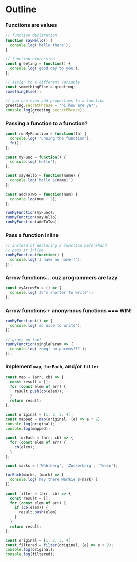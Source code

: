 # Outline

### Functions are values

```js
// function declaration
function sayHello() {
  console.log('hello there');
}

// function expression
const greeting = function() {
  console.log('good day to you');
};

// assign to a different variable
const somethingElse = greeting;
somethingElse();

// you can even add properties to a function
greeting.secretPhrase = 'hi how are ya?';
console.log(greeting.secretPhrase);
```

### Passing a function to a function?

```js
const runMyFunction = function(fn) {
  console.log('running the function');
  fn();
};

const myFunc = function() {
  console.log('hello');
};

const sayHello = function(name) {
  console.log(`hello ${name}`)
};

const addToTwo = function(num) {
  console.log(num + 2);
};

runMyFunction(myFunc);
runMyFunction(sayHello);
runMyFunction(addToTwo);
```

### Pass a function inline

```js
// instead of declaring a function beforehand
// pass it inline
runMyFunction(function() {
  console.log('I have no name!!');
});
```

### Arrow functions... cuz programmers are lazy

```js
const myArrowFn = () => {
  console.log('I\'m shorter to write');
};
```

### Arrow functions + anonymous functions === WIN!

```js
runMyFunction(() => {
  console.log('so nice to write');
});

// gravy on top?
runMyFunction(singleParam => {
  console.log('zomg! no parens?!?');
});
```

### Implement `map`, `forEach`, and/or `filter`

```js
const map = (arr, cb) => {
  const result = [];
  for (const elem of arr) {
    result.push(cb(elem));
  }
  return result;
};

const original = [1, 2, 3, 4];
const mapped = map(original, (e) => e * 2);
console.log(original);
console.log(mapped);
```

```js
const forEach = (arr, cb) => {
  for (const elem of arr) {
    cb(elem);
  }
};

const marks = ['Wahlberg', 'Zuckerberg', 'Twain'];

forEach(marks, (mark) => {
  console.log(`hey there Markie ${mark}`);
});
```

```js
const filter = (arr, cb) => {
  const result = [];
  for (const elem of arr) {
    if (cb(elem)) {
      result.push(elem);
    }
  }
  return result;
};

const original = [1, 2, 3, 4];
const filtered = filter(original, (e) => e > 2);
console.log(original);
console.log(filtered);
```
